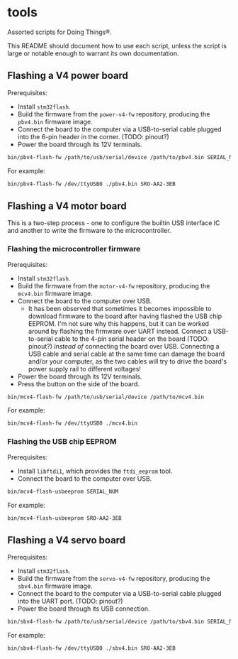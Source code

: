 # tools

Assorted scripts for Doing Things®.

This README should document how to use each script, unless the script is large or notable enough to warrant its own documentation.

## Flashing a V4 power board

Prerequisites:

* Install `stm32flash`.
* Build the firmware from the `power-v4-fw` repository, producing the `pbv4.bin` firmware image.
* Connect the board to the computer via a USB-to-serial cable plugged into the 6-pin header in the corner. (TODO: pinout?)
* Power the board through its 12V terminals.

```bash
bin/pbv4-flash-fw /path/to/usb/serial/device /path/to/pbv4.bin SERIAL_NUM
```

For example:

```bash
bin/pbv4-flash-fw /dev/ttyUSB0 ./pbv4.bin SRO-AA2-3EB
```

## Flashing a V4 motor board

This is a two-step process - one to configure the builtin USB interface IC and another to write the firmware to the microcontroller.

### Flashing the microcontroller firmware

Prerequisites:

* Install `stm32flash`.
* Build the firmware from the `motor-v4-fw` repository, producing the `mcv4.bin` firmware image.
* Connect the board to the computer over USB.
  * It has been observed that sometimes it becomes impossible to download firmware to the board after having flashed the USB chip EEPROM. I'm not sure why this happens, but it can be worked around by flashing the firmware over UART instead. Connect a USB-to-serial cable to the 4-pin serial header on the board (TODO: pinout?) *instead of* connecting the board over USB. Connecting a USB cable and serial cable at the same time can damage the board and/or your computer, as the two cables will try to drive the board's power supply rail to different voltages!
* Power the board through its 12V terminals.
* Press the button on the side of the board.

```bash
bin/mcv4-flash-fw /path/to/usb/serial/device /path/to/mcv4.bin
```

For example:

```bash
bin/mcv4-flash-fw /dev/ttyUSB0 ./mcv4.bin
```

### Flashing the USB chip EEPROM

Prerequisites:

* Install `libftdi1`, which provides the `ftdi_eeprom` tool.
* Connect the board to the computer over USB.

```bash
bin/mcv4-flash-usbeeprom SERIAL_NUM
```

For example:

```bash
bin/mcv4-flash-usbeeprom SRO-AA2-3EB
```

## Flashing a V4 servo board

Prerequisites:

* Install `stm32flash`.
* Build the firmware from the `servo-v4-fw` repository, producing the `sbv4.bin` firmware image.
* Connect the board to the computer via a USB-to-serial cable plugged into the UART port. (TODO: pinout?)
* Power the board through its USB connection.

```bash
bin/sbv4-flash-fw /path/to/usb/serial/device /path/to/sbv4.bin SERIAL_NUM
```

For example:

```bash
bin/sbv4-flash-fw /dev/ttyUSB0 ./sbv4.bin SRO-AA2-3EB
```
